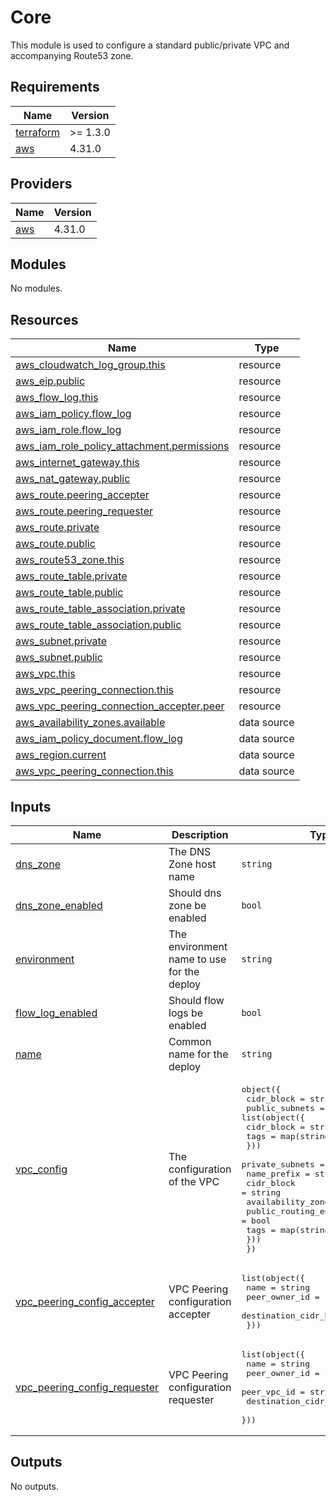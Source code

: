 # Core

This module is used to configure a standard public/private VPC and accompanying Route53 zone.

## Requirements

| Name | Version |
|------|---------|
| <a name="requirement_terraform"></a> [terraform](#requirement\_terraform) | >= 1.3.0 |
| <a name="requirement_aws"></a> [aws](#requirement\_aws) | 4.31.0 |

## Providers

| Name | Version |
|------|---------|
| <a name="provider_aws"></a> [aws](#provider\_aws) | 4.31.0 |

## Modules

No modules.

## Resources

| Name | Type |
|------|------|
| [aws_cloudwatch_log_group.this](https://registry.terraform.io/providers/hashicorp/aws/4.31.0/docs/resources/cloudwatch_log_group) | resource |
| [aws_eip.public](https://registry.terraform.io/providers/hashicorp/aws/4.31.0/docs/resources/eip) | resource |
| [aws_flow_log.this](https://registry.terraform.io/providers/hashicorp/aws/4.31.0/docs/resources/flow_log) | resource |
| [aws_iam_policy.flow_log](https://registry.terraform.io/providers/hashicorp/aws/4.31.0/docs/resources/iam_policy) | resource |
| [aws_iam_role.flow_log](https://registry.terraform.io/providers/hashicorp/aws/4.31.0/docs/resources/iam_role) | resource |
| [aws_iam_role_policy_attachment.permissions](https://registry.terraform.io/providers/hashicorp/aws/4.31.0/docs/resources/iam_role_policy_attachment) | resource |
| [aws_internet_gateway.this](https://registry.terraform.io/providers/hashicorp/aws/4.31.0/docs/resources/internet_gateway) | resource |
| [aws_nat_gateway.public](https://registry.terraform.io/providers/hashicorp/aws/4.31.0/docs/resources/nat_gateway) | resource |
| [aws_route.peering_accepter](https://registry.terraform.io/providers/hashicorp/aws/4.31.0/docs/resources/route) | resource |
| [aws_route.peering_requester](https://registry.terraform.io/providers/hashicorp/aws/4.31.0/docs/resources/route) | resource |
| [aws_route.private](https://registry.terraform.io/providers/hashicorp/aws/4.31.0/docs/resources/route) | resource |
| [aws_route.public](https://registry.terraform.io/providers/hashicorp/aws/4.31.0/docs/resources/route) | resource |
| [aws_route53_zone.this](https://registry.terraform.io/providers/hashicorp/aws/4.31.0/docs/resources/route53_zone) | resource |
| [aws_route_table.private](https://registry.terraform.io/providers/hashicorp/aws/4.31.0/docs/resources/route_table) | resource |
| [aws_route_table.public](https://registry.terraform.io/providers/hashicorp/aws/4.31.0/docs/resources/route_table) | resource |
| [aws_route_table_association.private](https://registry.terraform.io/providers/hashicorp/aws/4.31.0/docs/resources/route_table_association) | resource |
| [aws_route_table_association.public](https://registry.terraform.io/providers/hashicorp/aws/4.31.0/docs/resources/route_table_association) | resource |
| [aws_subnet.private](https://registry.terraform.io/providers/hashicorp/aws/4.31.0/docs/resources/subnet) | resource |
| [aws_subnet.public](https://registry.terraform.io/providers/hashicorp/aws/4.31.0/docs/resources/subnet) | resource |
| [aws_vpc.this](https://registry.terraform.io/providers/hashicorp/aws/4.31.0/docs/resources/vpc) | resource |
| [aws_vpc_peering_connection.this](https://registry.terraform.io/providers/hashicorp/aws/4.31.0/docs/resources/vpc_peering_connection) | resource |
| [aws_vpc_peering_connection_accepter.peer](https://registry.terraform.io/providers/hashicorp/aws/4.31.0/docs/resources/vpc_peering_connection_accepter) | resource |
| [aws_availability_zones.available](https://registry.terraform.io/providers/hashicorp/aws/4.31.0/docs/data-sources/availability_zones) | data source |
| [aws_iam_policy_document.flow_log](https://registry.terraform.io/providers/hashicorp/aws/4.31.0/docs/data-sources/iam_policy_document) | data source |
| [aws_region.current](https://registry.terraform.io/providers/hashicorp/aws/4.31.0/docs/data-sources/region) | data source |
| [aws_vpc_peering_connection.this](https://registry.terraform.io/providers/hashicorp/aws/4.31.0/docs/data-sources/vpc_peering_connection) | data source |

## Inputs

| Name | Description | Type | Default | Required |
|------|-------------|------|---------|:--------:|
| <a name="input_dns_zone"></a> [dns\_zone](#input\_dns\_zone) | The DNS Zone host name | `string` | `""` | no |
| <a name="input_dns_zone_enabled"></a> [dns\_zone\_enabled](#input\_dns\_zone\_enabled) | Should dns zone be enabled | `bool` | `false` | no |
| <a name="input_environment"></a> [environment](#input\_environment) | The environment name to use for the deploy | `string` | n/a | yes |
| <a name="input_flow_log_enabled"></a> [flow\_log\_enabled](#input\_flow\_log\_enabled) | Should flow logs be enabled | `bool` | `false` | no |
| <a name="input_name"></a> [name](#input\_name) | Common name for the deploy | `string` | n/a | yes |
| <a name="input_vpc_config"></a> [vpc\_config](#input\_vpc\_config) | The configuration of the VPC | <pre>object({<br>    cidr_block = string<br>    public_subnets = list(object({<br>      cidr_block = string<br>      tags       = map(string)<br>    }))<br>    private_subnets = list(object({<br>      name_prefix             = string<br>      cidr_block              = string<br>      availability_zone_index = number<br>      public_routing_enabled  = bool<br>      tags                    = map(string)<br>    }))<br>  })</pre> | n/a | yes |
| <a name="input_vpc_peering_config_accepter"></a> [vpc\_peering\_config\_accepter](#input\_vpc\_peering\_config\_accepter) | VPC Peering configuration accepter | <pre>list(object({<br>    name                   = string<br>    peer_owner_id          = string<br>    destination_cidr_block = string<br>  }))</pre> | `[]` | no |
| <a name="input_vpc_peering_config_requester"></a> [vpc\_peering\_config\_requester](#input\_vpc\_peering\_config\_requester) | VPC Peering configuration requester | <pre>list(object({<br>    name                   = string<br>    peer_owner_id          = string<br>    peer_vpc_id            = string<br>    destination_cidr_block = string<br>  }))</pre> | `[]` | no |

## Outputs

No outputs.
